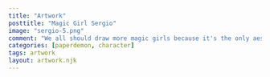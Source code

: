 ```yaml
---
title: "Artwork"
posttitle: "Magic Girl Sergio"
image: "sergio-5.png"
comment: "We all should draw more magic girls because it's the only aesthetic that counts."
categories: [paperdemon, character]
tags: artwork
layout: artwork.njk
---
```

